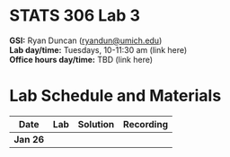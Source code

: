 # STATS 306 Lab 3

**GSI:** Ryan Duncan (ryandun@umich.edu)\
**Lab day/time:** Tuesdays, 10-11:30 am (link here)\
**Office hours day/time:** TBD (link here)

# Lab Schedule and Materials

Date | Lab | Solution | Recording
--- | --- | --- | ---
**Jan 26** |  |  | 
